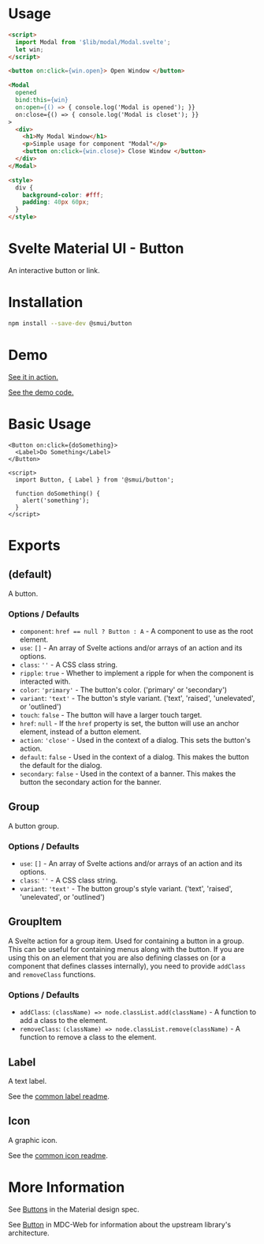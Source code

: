 # Usage
```html
<script>
  import Modal from '$lib/modal/Modal.svelte';
  let win;
</script>

<button on:click={win.open}> Open Window </button>

<Modal
  opened
  bind:this={win}
  on:open={() => { console.log('Modal is opened'); }}
  on:close={() => { console.log('Modal is closet'); }}
>
  <div>
    <h1>My Modal Window</h1>
    <p>Simple usage for component "Modal"</p>
    <button on:click={win.close}> Close Window </button>
  </div>
</Modal>

<style>
  div {
    background-color: #fff;
    padding: 40px 60px;
  }
</style>
```


# Svelte Material UI - Button

An interactive button or link.

# Installation

```sh
npm install --save-dev @smui/button
```

# Demo

[See it in action.](https://sveltematerialui.com/demo/button)

[See the demo code.](/site/src/routes/demo/button/)

# Basic Usage

```svelte
<Button on:click={doSomething}>
  <Label>Do Something</Label>
</Button>

<script>
  import Button, { Label } from '@smui/button';

  function doSomething() {
    alert('something');
  }
</script>
```

# Exports

## (default)

A button.

### Options / Defaults

- `component`: `href == null ? Button : A` - A component to use as the root element.
- `use`: `[]` - An array of Svelte actions and/or arrays of an action and its options.
- `class`: `''` - A CSS class string.
- `ripple`: `true` - Whether to implement a ripple for when the component is interacted with.
- `color`: `'primary'` - The button's color. ('primary' or 'secondary')
- `variant`: `'text'` - The button's style variant. ('text', 'raised', 'unelevated', or 'outlined')
- `touch`: `false` - The button will have a larger touch target.
- `href`: `null` - If the `href` property is set, the button will use an anchor element, instead of a button element.
- `action`: `'close'` - Used in the context of a dialog. This sets the button's action.
- `default`: `false` - Used in the context of a dialog. This makes the button the default for the dialog.
- `secondary`: `false` - Used in the context of a banner. This makes the button the secondary action for the banner.

## Group

A button group.

### Options / Defaults

- `use`: `[]` - An array of Svelte actions and/or arrays of an action and its options.
- `class`: `''` - A CSS class string.
- `variant`: `'text'` - The button group's style variant. ('text', 'raised', 'unelevated', or 'outlined')

## GroupItem

A Svelte action for a group item. Used for containing a button in a group. This can be useful for containing menus along with the button. If you are using this on an element that you are also defining classes on (or a component that defines classes internally), you need to provide `addClass` and `removeClass` functions.

### Options / Defaults

- `addClass`: `(className) => node.classList.add(className)` - A function to add a class to the element.
- `removeClass`: `(className) => node.classList.remove(className)` - A function to remove a class to the element.

## Label

A text label.

See the [common label readme](/packages/common/README.md#label).

## Icon

A graphic icon.

See the [common icon readme](/packages/common/README.md#icon).

# More Information

See [Buttons](https://material.io/components/buttons) in the Material design spec.

See [Button](https://github.com/material-components/material-components-web/tree/v11.0.0/packages/mdc-button) in MDC-Web for information about the upstream library's architecture.